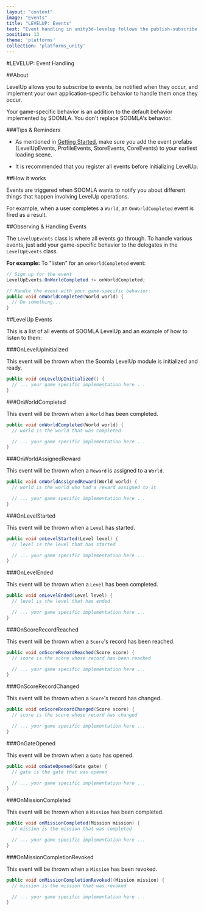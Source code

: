 ```yaml
---
layout: "content"
image: "Events"
title: "LEVELUP: Events"
text: "Event handling in unity3d-levelup follows the publish-subscribe pattern. Throughout the SOOMLA SDK, events are fired and need to be handled with your game-specific behavior."
position: 13
theme: 'platforms'
collection: 'platforms_unity'
---
```

#LEVELUP: Event Handling

##About

LevelUp allows you to subscribe to events, be notified when they occur, and implement your own application-specific behavior to handle them once they occur.

<div class="info-box">Your game-specific behavior is an addition to the default behavior implemented by SOOMLA. You don't replace SOOMLA's behavior.</div>

###Tips & Reminders

- As mentioned in [Getting Started](/docs/platforms/unity/Levelup_GettingStarted), make sure you add the event prefabs (LevelUpEvents, ProfileEvents, StoreEvents, CoreEvents) to your earliest loading scene.

- It is recommended that you register all events before initializing LevelUp.

##How it works

Events are triggered when SOOMLA wants to notify you about different things that happen involving LevelUp operations.

For example, when a user completes a `World`, an `OnWorldCompleted` event is fired as a result.

##Observing & Handling Events

The `LevelUpEvents` class is where all events go through. To handle various events, just add your game-specific behavior to the delegates in the `LevelUpEvents` class.

**For example:** To "listen" for an `onWorldCompleted` event:

``` cs
// Sign up for the event
LevelUpEvents.OnWorldCompleted += onWorldCompleted;

// Handle the event with your game-specific behavior:
public void onWorldCompleted(World world) {
  // Do something...
}
```

##LevelUp Events

This is a list of all events of SOOMLA LevelUp and an example of how to listen to them:

###OnLevelUpInitialized

This event will be thrown when the Soomla LevelUp module is initialized and ready.

``` cs
public void onLevelUpInitialized() {
  // ... your game specific implementation here ...
}
```  

###OnWorldCompleted

This event will be thrown when a `World` has been completed.

``` cs
public void onWorldCompleted(World world) {
  // world is the world that was completed

  // ... your game specific implementation here ...
}
```

###OnWorldAssignedReward

This event will be thrown when a `Reward` is assigned to a `World`.

``` cs
public void onWorldAssignedReward(World world) {
  // world is the world who had a reward assigned to it

  // ... your game specific implementation here ...
}
```  

###OnLevelStarted

This event will be thrown when a `Level` has started.

``` cs
public void onLevelStarted(Level level) {
  // level is the level that has started

  // ... your game specific implementation here ...
}
```

###OnLevelEnded

This event will be thrown when a `Level` has been completed.

``` cs
public void onLevelEnded(Level level) {
  // level is the level that has ended

  // ... your game specific implementation here ...
}
```

###OnScoreRecordReached

This event will be thrown when a `Score`'s record has been reached.

``` cs
public void onScoreRecordReached(Score score) {
  // score is the score whose record has been reached

  // ... your game specific implementation here ...
}
```

###OnScoreRecordChanged

This event will be thrown when a `Score`'s record has changed.

``` cs
public void onScoreRecordChanged(Score score) {
  // score is the score whose record has changed

  // ... your game specific implementation here ...
}
```

###OnGateOpened

This event will be thrown when a `Gate` has opened.

``` cs
public void onGateOpened(Gate gate) {
  // gate is the gate that was opened

  // ... your game specific implementation here ...
}
```

###OnMissionCompleted

This event will be thrown when a `Mission` has been completed.

``` cs
public void onMissionCompleted(Mission mission) {
  // mission is the mission that was completed

  // ... your game specific implementation here ...
}
```

###OnMissionCompletionRevoked

This event will be thrown when a `Mission` has been revoked.

``` cs
public void onMissionCompletionRevoked((Mission mission) {
  // mission is the mission that was revoked

  // ... your game specific implementation here ...
}
```
